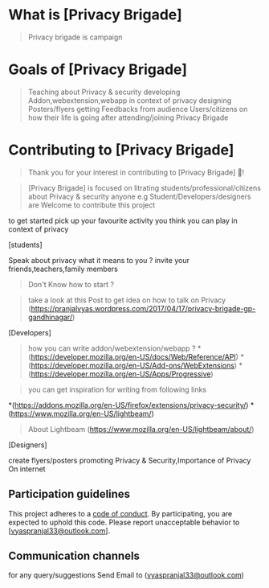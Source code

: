 # What is [Privacy Brigade]

>Privacy brigade is campaign 

# Goals of [Privacy Brigade]
>Teaching about Privacy & security
>developing Addon,webextension,webapp in context of privacy
>designing Posters/flyers
>getting Feedbacks from audience Users/citizens on how their life is going after attending/joining Privacy Brigade

# Contributing to [Privacy Brigade]

>Thank you for your interest in contributing to [Privacy Brigade] :tada:! 

>[Privacy Brigade] is focused on litrating students/professional/citizens about Privacy & security
anyone e.g Student/Developers/designers are Welcome to contribute this project

to get started pick up your favourite activity you think you can play in context of privacy

[students]

Speak about privacy what it means to you ? invite your friends,teachers,family members
>Don't Know how to start ?

>take a look at this Post to get idea on how to talk on Privacy
(https://pranjalvyas.wordpress.com/2017/04/17/privacy-brigade-gp-gandhinagar/)

[Developers]
>how you can write addon/webextension/webapp ? 
*(https://developer.mozilla.org/en-US/docs/Web/Reference/API)
*(https://developer.mozilla.org/en-US/Add-ons/WebExtensions)
*(https://developer.mozilla.org/en-US/Apps/Progressive)

>you can get inspiration for writing  from following links 

*(https://addons.mozilla.org/en-US/firefox/extensions/privacy-security/)
*(https://www.mozilla.org/en-US/lightbeam/)

>About Lightbeam
(https://www.mozilla.org/en-US/lightbeam/about/)

[Designers]

create flyers/posters promoting Privacy & Security,Importance of Privacy On internet

## Participation guidelines

This project adheres to a [code of conduct](CODE_OF_CONDUCT.md). By participating, you are expected to uphold this code. Please report unacceptable behavior to [vyaspranjal33@outlook.com].


## Communication channels
for any query/suggestions Send Email to
(vyaspranjal33@outlook.com)

